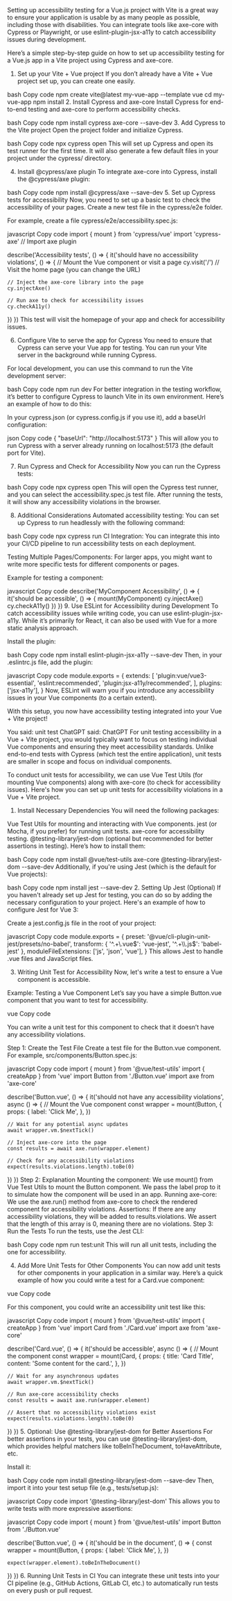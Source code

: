 Setting up accessibility testing for a Vue.js project with Vite is a great way to ensure your application is usable by as many people as possible, including those with disabilities. You can integrate tools like axe-core with Cypress or Playwright, or use eslint-plugin-jsx-a11y to catch accessibility issues during development.

Here’s a simple step-by-step guide on how to set up accessibility testing for a Vue.js app in a Vite project using Cypress and axe-core.

1. Set up your Vite + Vue project
If you don’t already have a Vite + Vue project set up, you can create one easily.

bash
Copy code
npm create vite@latest my-vue-app --template vue
cd my-vue-app
npm install
2. Install Cypress and axe-core
Install Cypress for end-to-end testing and axe-core to perform accessibility checks.

bash
Copy code
npm install cypress axe-core --save-dev
3. Add Cypress to the Vite project
Open the project folder and initialize Cypress.

bash
Copy code
npx cypress open
This will set up Cypress and open its test runner for the first time. It will also generate a few default files in your project under the cypress/ directory.

4. Install @cypress/axe plugin
To integrate axe-core into Cypress, install the @cypress/axe plugin:

bash
Copy code
npm install @cypress/axe --save-dev
5. Set up Cypress tests for accessibility
Now, you need to set up a basic test to check the accessibility of your pages. Create a new test file in the cypress/e2e folder.

For example, create a file cypress/e2e/accessibility.spec.js:

javascript
Copy code
import { mount } from 'cypress/vue'
import 'cypress-axe' // Import axe plugin

describe('Accessibility tests', () => {
  it('should have no accessibility violations', () => {
    // Mount the Vue component or visit a page
    cy.visit('/') // Visit the home page (you can change the URL)

    // Inject the axe-core library into the page
    cy.injectAxe()

    // Run axe to check for accessibility issues
    cy.checkA11y()
  })
})
This test will visit the homepage of your app and check for accessibility issues.

6. Configure Vite to serve the app for Cypress
You need to ensure that Cypress can serve your Vue app for testing. You can run your Vite server in the background while running Cypress.

For local development, you can use this command to run the Vite development server:

bash
Copy code
npm run dev
For better integration in the testing workflow, it’s better to configure Cypress to launch Vite in its own environment. Here’s an example of how to do this:

In your cypress.json (or cypress.config.js if you use it), add a baseUrl configuration:

json
Copy code
{
  "baseUrl": "http://localhost:5173"
}
This will allow you to run Cypress with a server already running on localhost:5173 (the default port for Vite).

7. Run Cypress and Check for Accessibility
Now you can run the Cypress tests:

bash
Copy code
npx cypress open
This will open the Cypress test runner, and you can select the accessibility.spec.js test file. After running the tests, it will show any accessibility violations in the browser.

8. Additional Considerations
Automated accessibility testing: You can set up Cypress to run headlessly with the following command:

bash
Copy code
npx cypress run
CI Integration: You can integrate this into your CI/CD pipeline to run accessibility tests on each deployment.

Testing Multiple Pages/Components: For larger apps, you might want to write more specific tests for different components or pages.

Example for testing a component:

javascript
Copy code
describe('MyComponent Accessibility', () => {
  it('should be accessible', () => {
    mount(MyComponent)
    cy.injectAxe()
    cy.checkA11y()
  })
})
9. Use ESLint for Accessibility during Development
To catch accessibility issues while writing code, you can use eslint-plugin-jsx-a11y. While it’s primarily for React, it can also be used with Vue for a more static analysis approach.

Install the plugin:

bash
Copy code
npm install eslint-plugin-jsx-a11y --save-dev
Then, in your .eslintrc.js file, add the plugin:

javascript
Copy code
module.exports = {
  extends: [
    'plugin:vue/vue3-essential',
    'eslint:recommended',
    'plugin:jsx-a11y/recommended',
  ],
  plugins: ['jsx-a11y'],
}
Now, ESLint will warn you if you introduce any accessibility issues in your Vue components (to a certain extent).

With this setup, you now have accessibility testing integrated into your Vue + Vite project!


You said:
unit test
ChatGPT said:
ChatGPT
For unit testing accessibility in a Vue + Vite project, you would typically want to focus on testing individual Vue components and ensuring they meet accessibility standards. Unlike end-to-end tests with Cypress (which test the entire application), unit tests are smaller in scope and focus on individual components.

To conduct unit tests for accessibility, we can use Vue Test Utils (for mounting Vue components) along with axe-core (to check for accessibility issues). Here's how you can set up unit tests for accessibility violations in a Vue + Vite project.

1. Install Necessary Dependencies
You will need the following packages:

Vue Test Utils for mounting and interacting with Vue components.
jest (or Mocha, if you prefer) for running unit tests.
axe-core for accessibility testing.
@testing-library/jest-dom (optional but recommended for better assertions in testing).
Here’s how to install them:

bash
Copy code
npm install @vue/test-utils axe-core @testing-library/jest-dom --save-dev
Additionally, if you're using Jest (which is the default for Vue projects):

bash
Copy code
npm install jest --save-dev
2. Setting Up Jest (Optional)
If you haven't already set up Jest for testing, you can do so by adding the necessary configuration to your project. Here's an example of how to configure Jest for Vue 3:

Create a jest.config.js file in the root of your project:

javascript
Copy code
module.exports = {
  preset: '@vue/cli-plugin-unit-jest/presets/no-babel',
  transform: {
    '^.+\\.vue$': 'vue-jest',
    '^.+\\.js$': 'babel-jest'
  },
  moduleFileExtensions: ['js', 'json', 'vue'],
}
This allows Jest to handle .vue files and JavaScript files.

3. Writing Unit Test for Accessibility
Now, let's write a test to ensure a Vue component is accessible.

Example: Testing a Vue Component
Let’s say you have a simple Button.vue component that you want to test for accessibility.

vue
Copy code
<!-- src/components/Button.vue -->
<template>
  <button :aria-label="label">{{ label }}</button>
</template>

<script>
export default {
  props: {
    label: {
      type: String,
      required: true,
    },
  },
}
</script>
You can write a unit test for this component to check that it doesn’t have any accessibility violations.

Step 1: Create the Test File
Create a test file for the Button.vue component. For example, src/components/Button.spec.js:

javascript
Copy code
import { mount } from '@vue/test-utils'
import { createApp } from 'vue'
import Button from './Button.vue'
import axe from 'axe-core'

describe('Button.vue', () => {
  it('should not have any accessibility violations', async () => {
    // Mount the Vue component
    const wrapper = mount(Button, {
      props: {
        label: 'Click Me',
      },
    })

    // Wait for any potential async updates
    await wrapper.vm.$nextTick()

    // Inject axe-core into the page
    const results = await axe.run(wrapper.element)

    // Check for any accessibility violations
    expect(results.violations.length).toBe(0)
  })
})
Step 2: Explanation
Mounting the component: We use mount() from Vue Test Utils to mount the Button component. We pass the label prop to it to simulate how the component will be used in an app.
Running axe-core: We use the axe.run() method from axe-core to check the rendered component for accessibility violations.
Assertions: If there are any accessibility violations, they will be added to results.violations. We assert that the length of this array is 0, meaning there are no violations.
Step 3: Run the Tests
To run the tests, use the Jest CLI:

bash
Copy code
npm run test:unit
This will run all unit tests, including the one for accessibility.

4. Add More Unit Tests for Other Components
You can now add unit tests for other components in your application in a similar way. Here’s a quick example of how you could write a test for a Card.vue component:

vue
Copy code
<!-- src/components/Card.vue -->
<template>
  <div role="region" aria-labelledby="card-title">
    <h1 id="card-title">{{ title }}</h1>
    <p>{{ content }}</p>
  </div>
</template>

<script>
export default {
  props: {
    title: String,
    content: String,
  },
}
</script>
For this component, you could write an accessibility unit test like this:

javascript
Copy code
import { mount } from '@vue/test-utils'
import { createApp } from 'vue'
import Card from './Card.vue'
import axe from 'axe-core'

describe('Card.vue', () => {
  it('should be accessible', async () => {
    // Mount the component
    const wrapper = mount(Card, {
      props: {
        title: 'Card Title',
        content: 'Some content for the card.',
      },
    })

    // Wait for any asynchronous updates
    await wrapper.vm.$nextTick()

    // Run axe-core accessibility checks
    const results = await axe.run(wrapper.element)

    // Assert that no accessibility violations exist
    expect(results.violations.length).toBe(0)
  })
})
5. Optional: Use @testing-library/jest-dom for Better Assertions
For better assertions in your tests, you can use @testing-library/jest-dom, which provides helpful matchers like toBeInTheDocument, toHaveAttribute, etc.

Install it:

bash
Copy code
npm install @testing-library/jest-dom --save-dev
Then, import it into your test setup file (e.g., tests/setup.js):

javascript
Copy code
import '@testing-library/jest-dom'
This allows you to write tests with more expressive assertions:

javascript
Copy code
import { mount } from '@vue/test-utils'
import Button from './Button.vue'

describe('Button.vue', () => {
  it('should be in the document', () => {
    const wrapper = mount(Button, {
      props: {
        label: 'Click Me',
      },
    })

    expect(wrapper.element).toBeInTheDocument()
  })
})
6. Running Unit Tests in CI
You can integrate these unit tests into your CI pipeline (e.g., GitHub Actions, GitLab CI, etc.) to automatically run tests on every push or pull request.